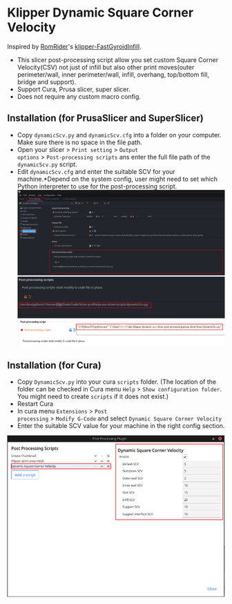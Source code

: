 # Klipper Dynamic Square Corner Velocity

Inspired by [RomRider](https://github.com/RomRider)'s [klipper-FastGyroidInfill](https://github.com/RomRider/klipper-FastGyroidInfill/blob/main/superslicer/FastGyroidInfill.py). 

- This slicer post-processing script allow you set custom Square Corner Velocity(CSV) not just of infill but also other print moves(outer perimeter/wall, inner perimeter/wall, infill, overhang, top/bottom fill, bridge and support).
- Support Cura, Prusa slicer, super slicer.
- Does not require any custom macro config.

## Installation (for PrusaSlicer and SuperSlicer)

- Copy <code>dynamicScv.py</code> and <code>dynamicScv.cfg</code> into a folder on your computer. Make sure there is no space in the file path.
- Open your slicer > <code>Print setting</code> > <code>Output options</code> > <code>Post-processing scripts</code> ans enter the full file path of the <code>dynamicScv.py</code> script.
- Edit <code>dynamicScv.cfg</code> and enter the suitable SCV for your machine.*Depend on the system config, user might need to set which Python interpreter to use for the post-processing script.
![prusa-slicer-config](./prusa-slicer.png)
![prusa-slicer-config](./prusa-slicer-py.png)

## Installation (for Cura)
- Copy <code>DynamicScv.py</code> into your cura <code>scripts</code> folder. (The location of the folder can be checked in Cura menu <code>Help</code> > <code>Show configuration folder</code>. You might need to create <code>scripts</code> if it does not exist.)
- Restart Cura 
- In cura menu <code>Extensions</code> > <code>Post processing</code> > <code>Modify G-Code</code> and select <code>Dynamic Square Corner Velocity</code>
- Enter the suitable SCV value for your machine in the right config section.

![cura-config](./cura.png)
